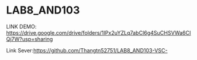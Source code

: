 # LAB8_AND103
LINK DEMO: https://drive.google.com/drive/folders/1IPx2uYZLq7abCl6g4SuCHSVWa6CIQj7W?usp=sharing

Link Sever:https://github.com/Thangtn52751/LAB8_AND103-VSC-
